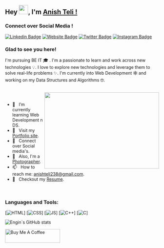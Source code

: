 ## Hey <img src="https://raw.githubusercontent.com/MartinHeinz/MartinHeinz/master/wave.gif" width="30px">, I'm [Anish Teli !](https://github.com/anishhh20)

### Connect over Social Media !

[![Linkedin Badge](https://img.shields.io/badge/-LinkedIn-0e76a8?style=flat-square&logo=Linkedin&logoColor=white)](https://www.linkedin.com/in/anishteli238)
[![Website Badge](https://img.shields.io/badge/Website-3b5998?style=flat-square&logo=google-chrome&logoColor=white)](https://anishhh20.github.io/anish-portfolio/)
[![Twitter Badge](https://img.shields.io/badge/-Twitter-00acee?style=flat-square&logo=Twitter&logoColor=white)](https://twitter.com/anish_teli238)
[![Instagram Badge](https://img.shields.io/badge/-Instagram-e4405f?style=flat-square&logo=Instagram&logoColor=white)](https://www.instagram.com/anishhh20/)

### Glad to see you here!

I'm pursuing BE IT 🎓 . I'm a passionate to learn and work across new technologies 💡. I love to explore new technologies and leverage them to solve real-life problems ✨. I'm currently into Web Development 🕸️ and working on my Data Structures and Algorithms 🤓.<br><br>

<img align="right" height="250" width="375" alt="" src="https://miro.medium.com/max/1360/0*gqO3slLmGb4mUeje.gif" />
<br>

- 🚀 &nbsp; I’m currently learning Web Development n DS.
- 🔗 &nbsp; Visit my [Portfolio site](https://anishhh20.github.io/anish-portfolio/). 
- 💬 &nbsp; Connect over Social media's.
- 📸 &nbsp; Also, I'm a [Photographer](https://anishhh20.github.io/anish-portfolio/photos.html).
- 📫 &nbsp; How to reach me: anishteli238@gmail.com.
- 📝 &nbsp; Checkout my [Resume](https://github.com/anishhh20/anish-portfolio/blob/17ded6e7264733d31cfc0c1d69dc609424d789b7/assests/resume.pdf).
<br><br><br>

### Languages and Tools:

[![HTML](https://img.shields.io/badge/html5%20-%23E34F26.svg?&style=for-the-badge&logo=html5&logoColor=white)]
[![CSS](https://img.shields.io/badge/css3%20-%231572B6.svg?&style=for-the-badge&logo=css3&logoColor=white)]
[![JS](https://img.shields.io/badge/javascript%20-%23323330.svg?&style=for-the-badge&logo=javascript&logoColor=%23F7DF1E)]
[<img alt="C++" src="https://img.shields.io/badge/c++-%2300599C.svg?&style=for-the-badge&logo=c%2B%2B&ogoColor=white" />]
[<img alt="C" src="https://img.shields.io/badge/c-%2300599C.svg?&style=for-the-badge&logo=c&logoColor=white" />]

![Engin`s GitHub stats](https://github-readme-stats.vercel.app/api?username=anishhh20&show_icons=true&theme=radical)

<a href="https://www.buymeacoffee.com/anishhh20" target="_blank"><img src="https://cdn.buymeacoffee.com/buttons/v2/default-yellow.png" alt="Buy Me A Coffee" style="height: 45px !important;width: 180px !important;" ></a>
